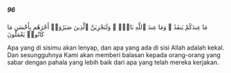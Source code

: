 ##### 96

<span class="ayah">مَا عِندَكُمْ يَنفَدُ ۖ وَمَا عِندَ ٱللَّهِ بَاقٍۢ ۗ وَلَنَجْزِيَنَّ ٱلَّذِينَ صَبَرُوٓا۟ أَجْرَهُم بِأَحْسَنِ مَا كَانُوا۟ يَعْمَلُونَ</span>

<span class="ayah_translation">Apa yang di sisimu akan lenyap, dan apa yang ada di sisi Allah adalah kekal. Dan sesungguhnya Kami akan memberi balasan kepada orang-orang yang sabar dengan pahala yang lebih baik dari apa yang telah mereka kerjakan.</span>
